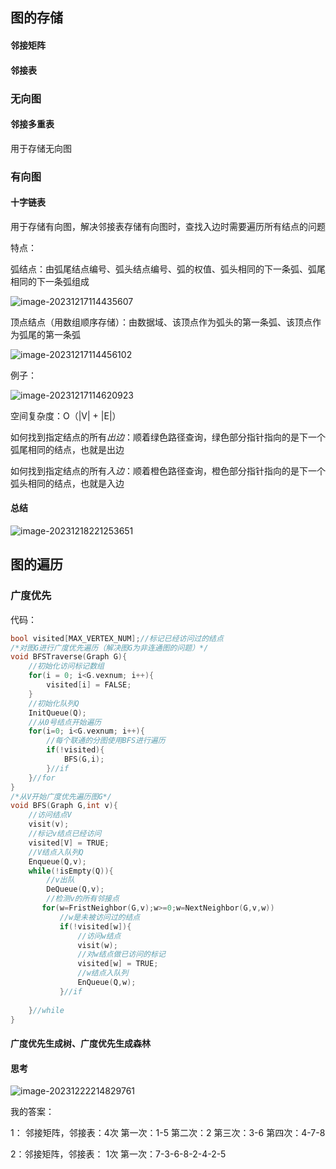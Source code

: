 ## 图的存储

#### 邻接矩阵

#### 邻接表

### 无向图

#### 邻接多重表

用于存储无向图



### 有向图

#### 十字链表

用于存储有向图，解决邻接表存储有向图时，查找入边时需要遍历所有结点的问题

特点：



弧结点：由弧尾结点编号、弧头结点编号、弧的权值、弧头相同的下一条弧、弧尾相同的下一条弧组成

![image-20231217114435607](https://github.com/moonsbaby/My_C-Cpp_node/blob/main/image/十字链表法存储有向图-弧结点.png)

顶点结点（用数组顺序存储）：由数据域、该顶点作为弧头的第一条弧、该顶点作为弧尾的第一条弧

![image-20231217114456102](https://github.com/moonsbaby/My_C-Cpp_node/blob/main/image/%E5%8D%81%E5%AD%97%E9%93%BE%E8%A1%A8%E6%B3%95%E5%AD%98%E5%82%A8%E6%9C%89%E5%90%91%E5%9B%BE-%E9%A1%B6%E7%82%B9%E7%BB%93%E7%82%B9.png)

例子：

![image-20231217114620923](C:\Users\19307\AppData\Roaming\Typora\typora-user-images\image-20231217114620923.png)

空间复杂度：O（|V| + |E|）

如何找到指定结点的所有*出边*：顺着绿色路径查询，绿色部分指针指向的是下一个弧尾相同的结点，也就是出边

如何找到指定结点的所有*入边*：顺着橙色路径查询，橙色部分指针指向的是下一个弧头相同的结点，也就是入边

#### 总结

![image-20231218221253651](C:\Users\19307\AppData\Roaming\Typora\typora-user-images\image-20231218221253651.png)

## 图的遍历

### 广度优先

代码：

```c
bool visited[MAX_VERTEX_NUM];//标记已经访问过的结点
/*对图G进行广度优先遍历（解决图G为非连通图的问题）*/
void BFSTraverse(Graph G){
    //初始化访问标记数组
    for(i = 0; i<G.vexnum; i++){
        visited[i] = FALSE;
    }
    //初始化队列Q
    InitQueue(Q);
    //从0号结点开始遍历
    for(i=0; i<G.vexnum; i++){
        //每个联通的分图使用BFS进行遍历
        if(!visited){
            BFS(G,i);
        }//if
    }//for
}
/*从V开始广度优先遍历图G*/
void BFS(Graph G,int v){
    //访问结点V
    visit(v);
    //标记v结点已经访问
    visited[V] = TRUE;
    //V结点入队列Q
    Enqueue(Q,v);
    while(!isEmpty(Q)){
        //v出队
        DeQueue(Q,v);
        //检测v的所有邻接点
       for(w=FristNeighbor(G,v);w>=0;w=NextNeighbor(G,v,w))
           //w是未被访问过的结点
           if(!visited[w]){
               //访问w结点
               visit(w);
               //对w结点做已访问的标记
               visited[w] = TRUE;
               //w结点入队列
               EnQueue(Q,w);
           }//if
     
    }//while
}
```

#### 广度优先生成树、广度优先生成森林

#### 思考

![image-20231222214829761](C:\Users\19307\AppData\Roaming\Typora\typora-user-images\image-20231222214829761.png)

我的答案：

1： 邻接矩阵，邻接表：4次  第一次：1-5 第二次：2 第三次：3-6 第四次：4-7-8

2：邻接矩阵，邻接表： 1次 第一次：7-3-6-8-2-4-2-5
